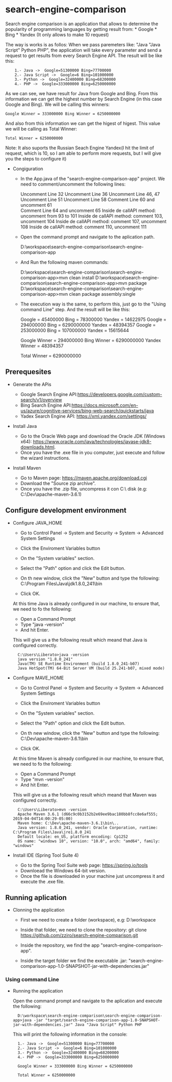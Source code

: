 # search-engine-comparison

Search engine comparison is an application that allows to determine the popularity of programming languages by getting result from:
	 * Google
	 * Bing
	 * Yandex (It only allows to make 10 request)

The way is works is as follos:
When we pass paremeters like: "Java "Java Script" Python PHP", the application will take every parameter and send a request to get results from every Search Engine API. The result will be like this:

		1.- Java ->  Google=51300000 Bing=77700000
		2.- Java Script ->  Google=6 Bing=101000000
		3.- Python ->  Google=32400000 Bing=68200000
		4.- PHP ->  Google=333000000 Bing=6250000000

As we can see, we have result for Java from Google and Bing. 
From this information we can get the highest number by Search Engine (in this case Google and Bing). We will be calling this winners:

	Google Winner = 333000000 Bing Winner = 6250000000

And also from this information we can get the higest of higest. This value we will be calling as Total Winner:

	Total Winner = 6250000000

Note: It also suports the Russian Seach Engine Yandex(I hit the limit of request, which is 10, so I am able to perform more requests, but I will give you the steps to configure it)
* Congiguration
	* In the App.java of the "search-engine-comparison-app" project. We need to comment/uncomment the following lines:

		Uncomment Line 32
		Uncomment Line 36
		Uncomment Line 46, 47
		Uncomment Line 51
		Uncomment Line 58
		Comment Line 60 and uncomment 61	
		Comment Line 64 and uncomment 65
		Inside de callAPI method: uncomment from 93 to 101
		Inside de callAPI method: comment 103, uncomment 104
		Inside de callAPI method: comment 107, uncomment 108
		Inside de callAPI method: comment 110, uncomment 111

	* Open the command prompt and navigate to the aplication path.

		D:\workspace\search-engine-comparison\search-engine-comparison-app

	* And Run the following maven commands:

		D:\workspace\search-engine-comparison\search-engine-comparison-app>mvn clean install
		D:\workspace\search-engine-comparison\search-engine-comparison-app>mvn package
		D:\workspace\search-engine-comparison\search-engine-comparison-app>mvn clean package assembly:single

	* The execution way is the same, to perform this, just go to the "Using command Line" step. And the result will be like this:

		Google = 45400000 Bing = 78300000 Yandex = 14622975
		Google = 294000000 Bing = 6290000000 Yandex = 48394357
		Google = 253000000 Bing = 107000000 Yandex = 15615644

		Google Winner = 294000000 Bing Winner = 6290000000 Yandex Winner = 48394357

		Total Winner = 6290000000

## Prerequesites
* Generate the APis
	- Google Search Engine API:https://developers.google.com/custom-search/v1/overview
	- Bing Search Engine API:https://docs.microsoft.com/en-us/azure/cognitive-services/bing-web-search/quickstarts/java
	- Yadex Search Engine API: https://xml.yandex.com/settings/

* Install Java
	- Go to the Oracle Web page and download the Oracle JDK (Windows x64): https://www.oracle.com/java/technologies/javase-jdk8-downloads.html.
	- Once you have the .exe file in you computer, just execute and follow the wizard instructions.

* Install Maven 
	- Go to Maven page: https://maven.apache.org/download.cgi
	- Download the "Source zip archive".
	- Once you have the .zip file, uncompress it con C:\ disk (e.g: C:\Dev\apache-maven-3.6.1)	

## Configure development environment
* Configure JAVA_HOME 
	- Go to Control Panel -> System and Security -> System -> Advanced System Settings
	- Click the Enviroment Variables button
	- On the "System variables" section.
	- Select the "Path" option and click the Edit button.
	- On th new window, click the "New" button and type the following:
		C:\Program Files\Java\jdk1.8.0_241\bin
		
	- Click OK.
	
	At this time Java is already configured in our machine, to ensure that, we need to fo the following:
	- Open a Command Prompt
	- Type "java -version"
	- And hit Enter.

	This will give us a the following result which meand that Java is configured correctly.

		C:\Users\Liberato>java -version
		java version "1.8.0_241"
		Java(TM) SE Runtime Environment (build 1.8.0_241-b07)
		Java HotSpot(TM) 64-Bit Server VM (build 25.241-b07, mixed mode)

* Configure MAVE_HOME 
	- Go to Control Panel -> System and Security -> System -> Advanced System Settings
	- Click the Enviroment Variables button
	- On the "System variables" section.
	- Select the "Path" option and click the Edit button.
	- On th new window, click the "New" button and type the following:
		C:\Dev\apache-maven-3.6.1\bin
		
	- Click OK.
	
	At this time Maven is already configured in our machine, to ensure that, we need to fo the following:
	- Open a Command Prompt
	- Type "mvn -version"
	- And hit Enter.

	This will give us a the following result which meand that Maven was configured correctly.

		C:\Users\Liberato>mvn -version
		Apache Maven 3.6.1 (d66c9c0b3152b2e69ee9bac180bb8fcc8e6af555; 2019-04-04T14:00:29-05:00)
		Maven home: C:\Dev\apache-maven-3.6.1\bin\..
		Java version: 1.8.0_241, vendor: Oracle Corporation, runtime: C:\Program Files\Java\jre1.8.0_241
		Default locale: en_US, platform encoding: Cp1252
		OS name: "windows 10", version: "10.0", arch: "amd64", family: "windows"
	 
* Install IDE (Spring Tool Suite 4)
	- Go to the Spring Tool Suite web page: https://spring.io/tools
	- Downloead the Windows 64-bit version.
	- Once the file is downloaded in your machine just uncompress it  and execute the .exe file.


## Running aplication
* Clonning the application
    - First we need to create a folder (workspace), e.g: D:\workspace
	- Inside that folder, we need to clone the repository:
		git clone https://github.com/zziro/search-engine-comparison.git
	
	- Inside the repository, we find the app "search-engine-comparison-app".
	- Inside the target folder we find the executable .jar: "search-engine-comparison-app-1.0-SNAPSHOT-jar-with-dependencies.jar"	

### Using command Line
* Running the application

	Open the command prompt and navigate to the aplication and execute the following:
	
		D:\workspace\search-engine-comparison\search-engine-comparison-app>java -jar "target/search-engine-comparison-app-1.0-SNAPSHOT-jar-with-dependencies.jar" Java "Java Script" Python PHP
	
	This will print the following information in the console:
	
		1.- Java ->  Google=51300000 Bing=77700000
		2.- Java Script ->  Google=6 Bing=101000000
		3.- Python ->  Google=32400000 Bing=68200000
		4.- PHP ->  Google=333000000 Bing=6250000000

		Google Winner = 333000000 Bing Winner = 6250000000

		Total Winner = 6250000000	
	




